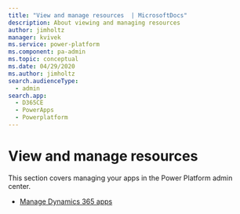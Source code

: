 ```yaml
---
title: "View and manage resources  | MicrosoftDocs"
description: About viewing and managing resources
author: jimholtz
manager: kvivek
ms.service: power-platform
ms.component: pa-admin
ms.topic: conceptual
ms.date: 04/29/2020
ms.author: jimholtz 
search.audienceType: 
  - admin
search.app: 
  - D365CE
  - PowerApps
  - Powerplatform
---
```

# View and manage resources 
This section covers managing your apps in the Power Platform admin center.

<!-- This was created for fwlink 2126968. Don't delete. -->

- [Manage Dynamics 365 apps](manage-apps.md)


<!-- 
- [Manage Power Apps](admin-manage-apps.md)
- Flow topic
- [Portal administration with Power Platform admin center](https://docs.microsoft.com/powerapps/maker/portals/admin/power-platform-admin-center) 

-->